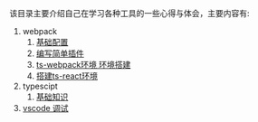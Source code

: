 该目录主要介绍自己在学习各种工具的一些心得与体会，主要内容有:
1. webpack
   1. [基础配置](./webpack/basic.note.md)
   2. [编写简单插件](./webpack/pre.note.md)
   3. [ts-webpack环境 环境搭建](./webpack/demo-ts/README.md)
   4. [搭建ts-react环境](./webpack/ts-react-webpack/readme.md)
2. typescipt
   1. [基础知识](./typescript/basic.note.md)
3. [vscode 调试](./vscode.md)